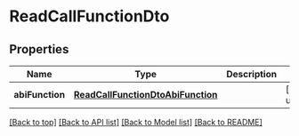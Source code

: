 # ReadCallFunctionDto

## Properties

|Name | Type | Description | Notes|
|------------ | ------------- | ------------- | -------------|
|**abiFunction** | [**ReadCallFunctionDtoAbiFunction**](ReadCallFunctionDtoAbiFunction.md) |  | [default to undefined]|




[[Back to top]](#) [[Back to API list]](../../README.md#documentation-for-api-endpoints) [[Back to Model list]](../../README.md#documentation-for-models) [[Back to README]](../../README.md)
